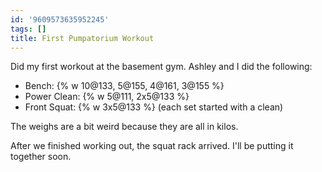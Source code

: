 ```yaml
---
id: '9609573635952245'
tags: []
title: First Pumpatorium Workout
---
```


Did my first workout at the basement gym. Ashley and I did the following:

- Bench: {% w 10@133, 5@155, 4@161, 3@155 %}
- Power Clean: {% w 5@111, 2x5@133 %}
- Front Squat: {% w 3x5@133 %} (each set started with a clean)

The weighs are a bit weird because they are all in kilos. 

After we finished working out, the squat rack arrived. I'll be putting it together soon.
